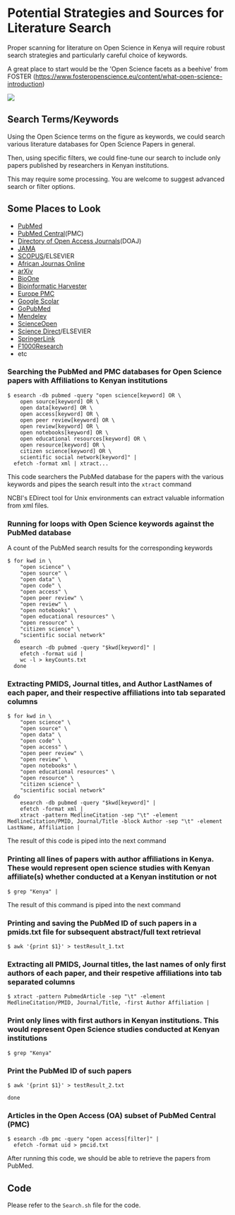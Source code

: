 # Potential Strategies and Sources for Literature Search
Proper scanning for literature on Open Science in Kenya will require robust search strategies and particularly careful choice of keywords.

A great place to start would be the 'Open Science facets as a beehive' from FOSTER (https://www.fosteropenscience.eu/content/what-open-science-introduction)

![](https://www.fosteropenscience.eu/sites/default/files/images/OpenScienceBuildingBlocks.JPG)

## Search Terms/Keywords
Using the Open Science terms on the figure as keywords, we could search various literature databases for Open Science Papers in general.

Then, using specific filters, we could fine-tune our search to include only papers published by researchers in Kenyan institutions.

This may require some processing. You are welcome to suggest advanced search or filter options.

## Some Places to Look
* [PubMed](https://www.ncbi.nlm.nih.gov/pubmed)
* [PubMed Central](https://www.ncbi.nlm.nih.gov/pmc/)(PMC)
* [Directory of Open Access Journals](https://doaj.org/)(DOAJ)
* [JAMA](https://jamanetwork.com/)
* [SCOPUS](https://www.elsevier.com/solutions/scopus)/ELSEVIER
* [African Journas Online](https://www.ajol.info/)
* [arXiv](https://arxiv.org/)
* [BioOne](http://www.bioone.org/)
* [Bioinformatic Harvester](https://links.bioinformatics.ca/links_directory/tool/9872/harvester)
* [Europe PMC](https://europepmc.org/)
* [Google Scolar](https://scholar.google.com/)
* [GoPubMed](https://library.tmc.edu/database/gopubmed/)
* [Mendeley](https://www.mendeley.com/)
* [ScienceOpen](https://www.scienceopen.com/)
* [Science Direct](https://www.sciencedirect.com/)/ELSEVIER
* [SpringerLink](https://link.springer.com/)
* [F1000Research](https://f1000research.com/)
* etc

### Searching the PubMed and PMC databases for Open Science papers with Affiliations to Kenyan institutions

```
$ esearch -db pubmed -query "open science[keyword] OR \
	open source[keyword] OR \
	open data[keyword] OR \
	open access[keyword] OR \
	open peer review[keyword] OR \
	open review[keyword] OR \
	open notebooks[keyword] OR \
	open educational resources[keyword] OR \
	open resource[keyword] OR \
	citizen science[keyword] OR \
	scientific social network[keyword]" |
  efetch -format xml | xtract...
```

This code searchers the PubMed database for the papers with the various keywords and pipes the search result into the ```xtract``` command

NCBI's EDirect tool for Unix environments can extract valuable information from xml files.

### Running for loops with Open Science keywords against the PubMed database

A count of the PubMed search results for the corresponding keywords

```
$ for kwd in \
	"open science" \
	"open source" \
	"open data" \
	"open code" \
	"open access" \
	"open peer review" \
	"open review" \
	"open notebooks" \
	"open educational resources" \
	"open resource" \
	"citizen science" \
	"scientific social network"
  do 
	esearch -db pubmed -query "$kwd[keyword]" |
	efetch -format uid | 
	wc -l > keyCounts.txt
  done
```

### Extracting PMIDS, Journal titles, and Author LastNames of each paper, and their respective affiliations into tab separated columns

```
$ for kwd in \
	"open science" \
	"open source" \
	"open data" \
	"open code" \
	"open access" \
	"open peer review" \
	"open review" \
	"open notebooks" \
	"open educational resources" \
	"open resource" \
	"citizen science" \
	"scientific social network"
  do 
	esearch -db pubmed -query "$kwd[keyword]" |
	efetch -format xml |
	xtract -pattern MedlineCitation -sep "\t" -element MedlineCitation/PMID, Journal/Title -block Author -sep "\t" -element LastName, Affiliation |
```

The result of this code is piped into the next command

### Printing all lines of papers with author affiliations in Kenya. These would represent open science studies with Kenyan affiliate(s) whether conducted at a Kenyan institution or not

```
$ grep "Kenya" | 
```

The result of this command is piped into the next command

### Printing and saving the PubMed ID of such papers in a pmids.txt file for subsequent abstract/full text retrieval

```
$ awk '{print $1}' > testResult_1.txt
```

### Extracting all PMIDS, Journal titles, the last names of only first authors of each paper, and their respetive affiliations into tab separated columns

```
$ xtract -pattern PubmedArticle -sep "\t" -element MedlineCitation/PMID, Journal/Title, -first Author Affiliation |
```

### Print only lines with first authors in Kenyan institutions. This would represent Open Science studies conducted at Kenyan institutions

```
$ grep "Kenya"
```

### Print the PubMed ID of such papers

```
$ awk '{print $1}' > testResult_2.txt

done
```

### Articles in the Open Access (OA) subset of PubMed Central (PMC)

```
$ esearch -db pmc -query "open access[filter]" |
  efetch -format uid > pmcid.txt
```

After running this code, we should be able to retrieve the papers from PubMed.

## Code
Please refer to the ```Search.sh``` file for the code.
